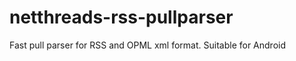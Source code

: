 netthreads-rss-pullparser
=========================

Fast pull parser for RSS and OPML xml format. Suitable for Android

